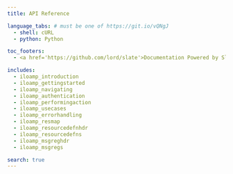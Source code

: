 ```yaml
---
title: API Reference

language_tabs: # must be one of https://git.io/vQNgJ
  - shell: cURL
  - python: Python

toc_footers:
  - <a href='https://github.com/lord/slate'>Documentation Powered by Slate</a>

includes:
  - iloamp_introduction
  - iloamp_gettingstarted
  - iloamp_navigating
  - iloamp_authentication
  - iloamp_performingaction
  - iloamp_usecases
  - iloamp_errorhandling
  - iloamp_resmap
  - iloamp_resourcedefnhdr
  - iloamp_resourcedefns
  - iloamp_msgreghdr
  - iloamp_msgregs

search: true
---
```


